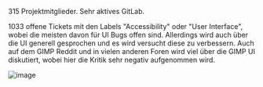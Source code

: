315 Projektmitglieder. Sehr aktives GitLab. 

1033 offene Tickets mit den Labels "Accessibility" oder "User Interface", wobei die meisten davon für UI Bugs offen sind. Allerdings wird auch über die UI generell gesprochen und es wird versucht diese zu verbessern. Auch auf dem GIMP Reddit und in vielen anderen Foren wird viel über die GIMP UI diskutiert, wobei hier die Kritik sehr negativ aufgenommen wird.

![image](https://github.com/user-attachments/assets/b5138748-f2cf-4f1e-a8ad-47919c4428dd)
